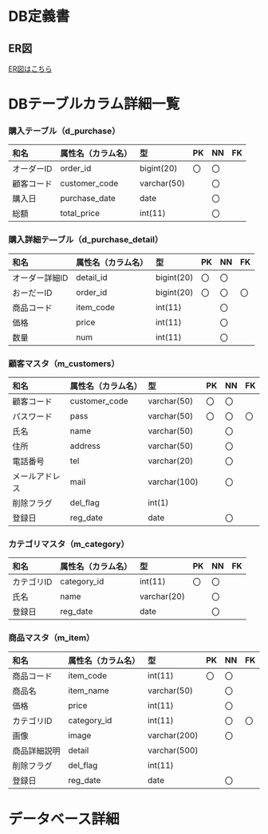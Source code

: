 # DB定義書
## ER図
[ER図はこちら]( https://github.com/Aso2001011/2021sys-design/blob/main/ER.md "ER図はこちら")

# DBテーブルカラム詳細一覧
### 購入テーブル（d_purchase）

|和名|属性名（カラム名）|型|PK|NN|FK|
|:---|:-----|:----|:---|:---|:---|
|オーダーID|order_id|bigint(20)|〇|〇||
|顧客コード|customer_code|varchar(50)||〇||
|購入日|purchase_date|date||〇||
|総額|total_price|int(11)||〇||

### 購入詳細テ―ブル（d_purchase_detail）
|和名|属性名（カラム名）|型|PK|NN|FK|
|:---|:-----|:----|:---|:---|:---|
|オーダー詳細ID|detail_id|bigint(20)|〇|〇||
|おーだーID|order_id|bigint(20)|〇|〇|〇|
|商品コード|item_code|int(11)||〇||
|価格|price|int(11)||〇||
|数量|num|int(11)||〇||

### 顧客マスタ（m_customers）
|和名|属性名（カラム名）|型|PK|NN|FK|
|:---|:-----|:----|:---|:---|:---|
|顧客コード|customer_code|varchar(50)|〇|〇||
|パスワード|pass|varchar(50)|〇|〇|〇|
|氏名|name|varchar(50)||〇||
|住所|address|varchar(50)||〇||
|電話番号|tel|varchar(20)||〇||
|メールアドレス|mail|varchar(100)||〇||
|削除フラグ|del_flag|int(1)||||
|登録日|reg_date|date||〇||

### カテゴリマスタ（m_category）
|和名|属性名（カラム名）|型|PK|NN|FK|
|:---|:-----|:----|:---|:---|:---|
|カテゴリID|category_id|int(11)|〇|〇||
|氏名|name|varchar(20)||〇||
|登録日|reg_date|date||〇||

### 商品マスタ（m_item）
|和名|属性名（カラム名）|型|PK|NN|FK|
|:---|:-----|:----|:---|:---|:---|
|商品コード|item_code|int(11)|〇|〇||
|商品名|item_name|varchar(50)||〇||
|価格|price|int(11)||〇||
|カテゴリID|category_id|int(11)||〇|〇|
|画像|image|varchar(200)||〇||
|商品詳細説明|detail|varchar(500)||||
|削除フラグ|del_flag|int(11)||||
|登録日|reg_date|date||〇||


# データベース詳細

